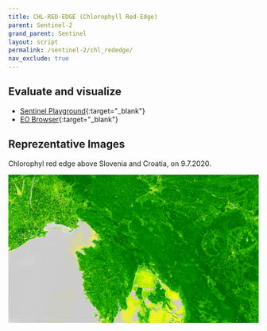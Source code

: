 ```yaml
---
title: CHL-RED-EDGE (Chlorophyll Red-Edge)
parent: Sentinel-2
grand_parent: Sentinel
layout: script
permalink: /sentinel-2/chl_rededge/
nav_exclude: true
---
```



## Evaluate and visualize
 - [Sentinel Playground](https://apps.sentinel-hub.com/sentinel-playground/?source=S2&lat=45.364689854189784&lng=14.585723876953125&zoom=9&preset=CUSTOM&layers=B01,B02,B03&maxcc=5&gain=1.0&gamma=1.0&time=2020-01-01%7C2020-07-09&atmFilter=&showDates=false&evalscript=Ly8KLy8gQ2hsb3JvcGh5bGwgUmVkLUVkZ2UgIChhYmJydi4gQ2hscmVkLWVkZ2UpCi8vCi8vIEdlbmVyYWwgZm9ybXVsYTogKFs3NjA6ODAwXS9bNjkwOjcyMF0pXigtMSkKLy8KLy8gVVJMIGh0dHBzOi8vd3d3LmluZGV4ZGF0YWJhc2UuZGUvZGIvc2ktc2luZ2xlLnBocD9zZW5zb3JfaWQ9OTYmcnNpbmRleF9pZD0yNTIKLy8KCmxldCBpbmRleCA9IE1hdGgucG93KChCMDcgLyBCMDUpLCAoLTEuMCkpOwoKcmV0dXJuIGNvbG9yQmxlbmQoaW5kZXgsIFswLCAwLjIsIDAuNSwgMC43LCAxLCA1XSwKWwogIFswLDAsMF0sCiAgWzAsMC41LDBdLAogIFswLjIsMC44LDBdLAogIFsxLDEsMF0sCiAgWzAuOCwwLjgsMC44XSwKICBbMSwxLDFdCl0pOw%3D%3D&evalscripturl=https://raw.githubusercontent.com/sentinel-hub/custom-scripts/master/sentinel-2/chl_rededge/script.js){:target="_blank"}    
 - [EO Browser](https://apps.sentinel-hub.com/eo-browser/?zoom=9&lat=45.9774&lng=14.48138&themeId=DEFAULT-THEME&datasetId=S2L2A&fromTime=2020-07-09T00%3A00%3A00.000Z&toTime=2020-07-09T23%3A59%3A59.999Z&visualizationUrl=https%3A%2F%2Fservices.sentinel-hub.com%2Fogc%2Fwms%2Fbd86bcc0-f318-402b-a145-015f85b9427e&evalscript=Ly8KLy8gQ2hsb3JvcGh5bGwgUmVkLUVkZ2UgIChhYmJydi4gQ2hscmVkLWVkZ2UpCi8vCi8vIEdlbmVyYWwgZm9ybXVsYTogKFs3NjA6ODAwXS9bNjkwOjcyMF0pXigtMSkKLy8KLy8gVVJMIGh0dHBzOi8vd3d3LmluZGV4ZGF0YWJhc2UuZGUvZGIvc2ktc2luZ2xlLnBocD9zZW5zb3JfaWQ9OTYmcnNpbmRleF9pZD0yNTIKLy8KCmxldCBpbmRleCA9IE1hdGgucG93KChCMDcgLyBCMDUpLCAoLTEuMCkpOwoKcmV0dXJuIGNvbG9yQmxlbmQoaW5kZXgsIFswLCAwLjIsIDAuNSwgMC43LCAxLCA1XSwKWwogIFswLDAsMF0sCiAgWzAsMC41LDBdLAogIFswLjIsMC44LDBdLAogIFsxLDEsMF0sCiAgWzAuOCwwLjgsMC44XSwKICBbMSwxLDFdCl0pOw%3D%3D){:target="_blank"}   

## Reprezentative Images

Chlorophyl red edge above Slovenia and Croatia, on 9.7.2020. 

![rededge](fig/fig1.png)
